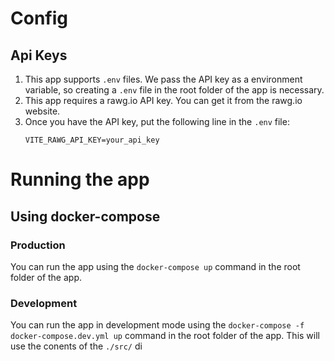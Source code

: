 # Config

## Api Keys

1. This app supports `.env` files. We pass the API key as a environment variable, so creating a `.env` file in the root folder of the app is necessary.
2. This app requires a rawg.io API key. You can get it from the rawg.io website.
3. Once you have the API key, put the following line in the `.env` file:
    ```
    VITE_RAWG_API_KEY=your_api_key
    ```

# Running the app

## Using docker-compose

### Production
You can run the app using the `docker-compose up` command in the root folder of the app.

### Development
You can run the app in development mode using the `docker-compose -f docker-compose.dev.yml up` command in the root folder of the app.
This will use the conents of the `./src/` di
